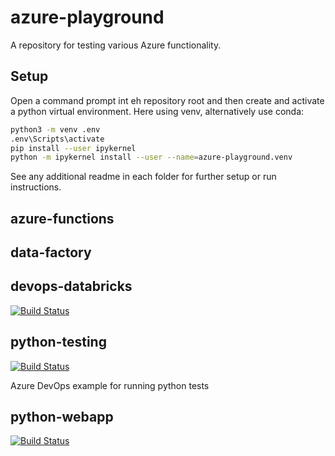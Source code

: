 # azure-playground

A repository for testing various Azure functionality.

## Setup

Open a command prompt int eh repository root and then create and activate a python virtual environment. Here using venv, alternatively use conda:

```bash
python3 -m venv .env
.env\Scripts\activate
pip install --user ipykernel
python -m ipykernel install --user --name=azure-playground.venv
```

See any additional readme in each folder for further setup or run instructions.

## azure-functions

## data-factory

## devops-databricks

[![Build Status](https://dev.azure.com/mhew/test/_apis/build/status/devops-databricks?branchName=master)](https://dev.azure.com/mhew/test/_build/latest?definitionId=8&branchName=master)

## python-testing

[![Build Status](https://dev.azure.com/mhew/test/_apis/build/status/python-testing)](https://dev.azure.com/mhew/test/_build/latest?definitionId=3)

Azure DevOps example for running python tests

## python-webapp

[![Build Status](https://dev.azure.com/mhew/test/_apis/build/status/python-webapp)](https://dev.azure.com/mhew/test/_build/latest?definitionId=4)<br />
